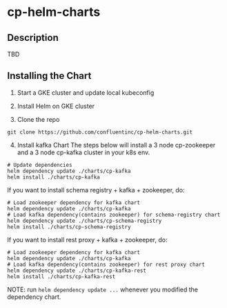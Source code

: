 # cp-helm-charts

## Description
TBD

## Installing the Chart

1. Start a GKE cluster and update local kubeconfig

2. Install Helm on GKE cluster

3. Clone the repo 
```
git clone https://github.com/confluentinc/cp-helm-charts.git
```

4. Install kafka Chart 
The steps below will install a 3 node cp-zookeeper and a 3 node cp-kafka cluster in your k8s env.
```
# Update dependencies
helm dependency update ./charts/cp-kafka
helm install ./charts/cp-kafka
```

If you want to install schema registry + kafka + zookeeper, do:
```
# Load zookeeper dependency for kafka chart
helm dependency update ./charts/cp-kafka
# Load kafka dependency(contains zookeeper) for schema-registry chart
helm dependency update ./charts/cp-schema-registry
helm install ./charts/cp-schema-registry
```

If you want to install rest proxy + kafka + zookeeper, do:
```
# Load zookeeper dependency for kafka chart
helm dependency update ./charts/cp-kafka
# Load kafka dependency(contains zookeeper) for rest proxy chart
helm dependency update ./charts/cp-kafka-rest
helm install ./charts/cp-kafka-rest
```

NOTE: run `helm dependency update ...` whenever you modified the dependency chart.